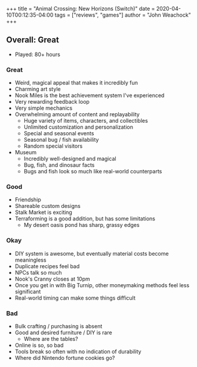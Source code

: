 +++
title = "Animal Crossing: New Horizons (Switch)"
date = 2020-04-10T00:12:35-04:00
tags = ["reviews", "games"]
author = "John Weachock"
+++

<h2>Overall: <span class="great">Great</span></h2>

* Played: 80+ hours

### Great

<ul class="great">
  <li>Weird, magical appeal that makes it incredibly fun</li>
  <li>Charming art style</li>
  <li>Nook Miles is the best achievement system I've experienced</li>
  <li>Very rewarding feedback loop</li>
  <li>Very simple mechanics</li>
  <li>Overwhelming amount of content and replayability
    <ul>
      <li>Huge variety of items, characters, and collectibles</li>
      <li>Unlimited customization and personalization</li>
      <li>Special and seasonal events</li>
      <li>Seasonal bug / fish availability</li>
      <li>Random special visitors</li>
    </ul>
  </li>
  <li>Museum
    <ul>
      <li>Incredibly well-designed and magical</li>
      <li>Bug, fish, and dinosaur facts</li>
      <li>Bugs and fish look so much like real-world counterparts</li>
    </ul>
  </li>
</ul>

### Good

<ul class="good">
  <li>Friendship</li>
  <li>Shareable custom designs</li>
  <li>Stalk Market is exciting</li>
  <li>Terraforming is a good addition, but has some limitations
    <ul>
      <li>My desert oasis pond has sharp, grassy edges</li>
    </ul>
  </li>
</ul>

### Okay

<ul class="okay">
  <li>DIY system is awesome, but eventually material costs become meaningless</li>
  <li>Duplicate recipes feel bad</li>
  <li>NPCs talk so much</li>
  <li>Nook's Cranny closes at 10pm</li>
  <li>Once you get in with Big Turnip, other moneymaking methods feel less significant</li>
  <li>Real-world timing can make some things difficult</li>
</ul>

### Bad

<ul class="bad">
  <li>Bulk crafting / purchasing is absent</li>
  <li>Good and desired furniture / DIY is rare
    <ul>
      <li>Where are the tables?</li>
    </ul>
  </li>
  <li>Online is so, so bad</li>
  <li>Tools break so often with no indication of durability</li>
  <li>Where did Nintendo fortune cookies go?</li>
</ul>

<!--more-->
